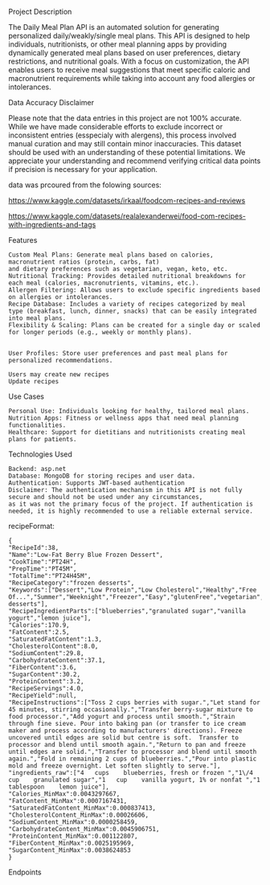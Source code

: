 Project Description

The Daily Meal Plan API is an automated solution for generating personalized daily/weakly/single meal plans.
This API is designed to help individuals, nutritionists,
or other meal planning apps by providing dynamically generated meal plans based on user preferences,
dietary restrictions, and nutritional goals.
With a focus on customization, the API enables users to receive meal suggestions that meet specific caloric and macronutrient
requirements while taking into account any food allergies or intolerances.


Data Accuracy Disclaimer

Please note that the data entries in this project are not 100% accurate. While we have made considerable efforts to exclude incorrect or inconsistent entries (esspecialy with alergens),
this process involved manual curation and may still contain minor inaccuracies. This dataset should be used with an understanding of these potential limitations.
We appreciate your understanding and recommend verifying critical data points if precision is necessary for your application.


data was prcoured from  the folowing sources:

https://www.kaggle.com/datasets/irkaal/foodcom-recipes-and-reviews

https://www.kaggle.com/datasets/realalexanderwei/food-com-recipes-with-ingredients-and-tags

Features

    Custom Meal Plans: Generate meal plans based on calories, macronutrient ratios (protein, carbs, fat)
    and dietary preferences such as vegetarian, vegan, keto, etc.
    Nutritional Tracking: Provides detailed nutritional breakdowns for each meal (calories, macronutrients, vitamins, etc.).
    Allergen Filtering: Allows users to exclude specific ingredients based on allergies or intolerances.
    Recipe Database: Includes a variety of recipes categorized by meal type (breakfast, lunch, dinner, snacks) that can be easily integrated into meal plans.
    Flexibility & Scaling: Plans can be created for a single day or scaled for longer periods (e.g., weekly or monthly plans).
    
    
    User Profiles: Store user preferences and past meal plans for personalized recommendations.
    
    Users may create new recipes
    Update recipes
    

Use Cases

    Personal Use: Individuals looking for healthy, tailored meal plans.
    Nutrition Apps: Fitness or wellness apps that need meal planning functionalities.
    Healthcare: Support for dietitians and nutritionists creating meal plans for patients.

Technologies Used

    Backend: asp.net
    Database: MongoDB for storing recipes and user data.
    Authentication: Supports JWT-based authentication
    Disclaimer: The authentication mechanism in this API is not fully secure and should not be used under any circumstances,
    as it was not the primary focus of the project. If authentication is needed, it is highly recommended to use a reliable external service.



recipeFormat:

    {
    "RecipeId":38,
    "Name":"Low-Fat Berry Blue Frozen Dessert",
    "CookTime":"PT24H",
    "PrepTime":"PT45M",
    "TotalTime":"PT24H45M",
    "RecipeCategory":"frozen desserts",
    "Keywords":["Dessert","Low Protein","Low Cholesterol","Healthy","Free Of...","Summer","Weeknight","Freezer","Easy","glutenFree","vegetarian","eggFree","nutFree","pescatarian","frozen desserts"],
    "RecipeIngredientParts":["blueberries","granulated sugar","vanilla yogurt","lemon juice"],
    "Calories":170.9,
    "FatContent":2.5,
    "SaturatedFatContent":1.3,
    "CholesterolContent":8.0,
    "SodiumContent":29.8,
    "CarbohydrateContent":37.1,
    "FiberContent":3.6,
    "SugarContent":30.2,
    "ProteinContent":3.2,
    "RecipeServings":4.0,
    "RecipeYield":null,
    "RecipeInstructions":["Toss 2 cups berries with sugar.","Let stand for 45 minutes, stirring occasionally.","Transfer berry-sugar mixture to food processor.","Add yogurt and process until smooth.","Strain through fine sieve. Pour into baking pan (or transfer to ice cream maker and process according to manufacturers' directions). Freeze uncovered until edges are solid but centre is soft.  Transfer to processor and blend until smooth again.","Return to pan and freeze until edges are solid.","Transfer to processor and blend until smooth again.","Fold in remaining 2 cups of blueberries.","Pour into plastic mold and freeze overnight. Let soften slightly to serve."],
    "ingredients_raw":["4   cups    blueberries, fresh or frozen ","1\/4  cup    granulated sugar","1   cup    vanilla yogurt, 1% or nonfat ","1   tablespoon    lemon juice"],
    "Calories_MinMax":0.0043297667,
    "FatContent_MinMax":0.0007167431,
    "SaturatedFatContent_MinMax":0.000837413,
    "CholesterolContent_MinMax":0.00026606,
    "SodiumContent_MinMax":0.0000258459,
    "CarbohydrateContent_MinMax":0.0045906751,
    "ProteinContent_MinMax":0.001122807,
    "FiberContent_MinMax":0.0025195969,
    "SugarContent_MinMax":0.0038624853
    }
Endpoints



